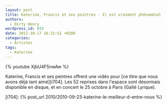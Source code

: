 ```yaml
---
layout: post
title: Katerine, Francis et ses peintres - Il est vraiment phénoménal
authors:
  - Dirty Henry
wordpress_id: 933
date: 2011-10-17 16:31:51 +0200
categories:
  - Artistes
tags:
  - Katerine
---
```


{% youtube XjbU4F5nwAw %}

Katerine, Francis et ses peintres offrent une vidéo pour [ce titre que nous
avons déjà tant aimé][i704]. Les 52 reprises dans l'espace sont désormais
disponible en disque, et en concert le 25 octobre à Paris (Gaîté Lyrique).

[i704]: {% post_url 2010/2010-09-23-katerine-le-meilleur-d-entre-nous %}
